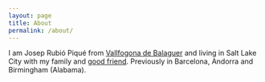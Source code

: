 ```yaml
---
layout: page
title: About
permalink: /about/
---
```


I am Josep Rubió Piqué from [Vallfogona de Balaguer](https://goo.gl/maps/vtHTF9Rf3bc98AheA) and living in Salt Lake City with my family and [good friend](/assets/gallery/IMG_0501.jpg). Previously in Barcelona, Andorra and Birmingham (Alabama).
